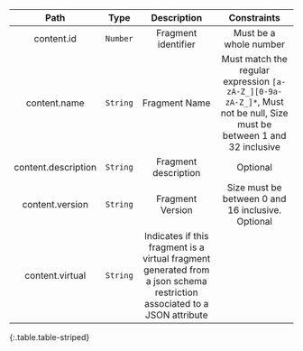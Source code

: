 |Path|Type|Description|Constraints|
|:--:|:--:|:---------:|:---------:|
|content.id| `Number` |Fragment identifier|Must be a whole number|
|content.name| `String` |Fragment Name|Must match the regular expression `[a-zA-Z_][0-9a-zA-Z_]*`, Must not be null, Size must be between 1 and 32 inclusive|
|content.description| `String` |Fragment description|Optional|
|content.version| `String` |Fragment Version|Size must be between 0 and 16 inclusive. Optional|
|content.virtual| `String` |Indicates if this fragment is a virtual fragment generated from a json schema restriction associated to a JSON attribute||
{:.table.table-striped}
